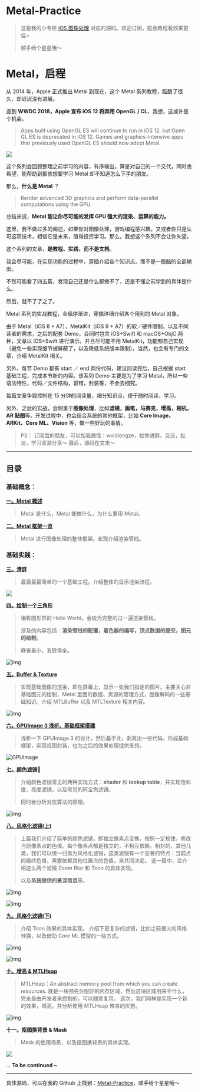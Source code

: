 # Metal-Practice

> 这是我的小专栏 [iOS 图像处理](https://xiaozhuanlan.com/colin) 对应的源码。欢迎订阅，配合教程看效果更佳~
>
> 顺手给个星星哦～



# Metal，启程

从 2014 年，Apple 正式推出 Metal 到现在，这个 Metal 系列教程，酝酿了很久，却迟迟没有进展。

直到 **WWDC 2018，Apple 宣布 iOS 12 将弃用 OpenGL / CL**，我想，这或许是个机会。

> Apps built using OpenGL ES will continue to run in iOS 12, but Open GL ES is deprecated in iOS 12. Games and graphics-intensive apps that previously used OpenGL ES should now adopt Metal.

![](https://diycode.b0.upaiyun.com/photo/2018/de088c47205fd04fc8d9e11748813b10.jpeg)



这个系列会回顾整理之前学习的内容，有序输出。算是对自己的一个交代，同时也希望，能帮助到那些想要学习 Metal 却不知道怎么下手的朋友。



那么，**什么是 Metal** ？

> Render advanced 3D graphics and perform data-parallel computations using the GPU.

总结来说，**Metal 能让你尽可能的发挥 GPU 强大的渲染、运算的能力。**

这里，我不做过多的阐述，如果你对图像处理，游戏编程感兴趣，又或者你只是认可这项技术，相信它是未来，值得投资学习。那么，我想这个系列不会让你失望。



这个系列的文章，**是教程、实践，而不是文档**。

我会尽可能，在实现功能的过程中，穿插介绍各个知识点。而不是一股脑的全部输出。

不然可能看了四五篇，发现自己还是什么都做不了，还是不懂之前学到的具体是什么。

然后，就不了了之了。

Metal 系列的实战教程，会循序渐进，穿插详细介绍各个用到的 Metal 对象。

由于 Metal（iOS 8 + A7），MetalKit（iOS 9 + A7）的软／硬件限制，以及不同读者的需求，之后的配套 Demo，会同时包含 iOS+Swift 和 macOS+ObjC 两种，文章以 iOS+Swift 进行演示。并且尽可能不用 MetalKit，功能都自己实现（避免一些实现细节被屏蔽了，以及降低系统版本限制）。当然，也会有专门的文章，介绍 MetalKit 相关。

另外，每节 Demo 都有 start ／ end 两份代码，建议阅读完后，自己根据 start 基础工程，完成本节新的内容。该系列 Demo 主要是为了学习 Metal，所以一些语法特性，代码／文件结构，容错，封装等，不会去细究。

每篇文章争取控制在 15 分钟的阅读量，细分知识点，便于随时阅读，学习。



另外，之后的实战，会侧重于**图像处理**，比如**滤镜，画笔，马赛克，增高，相机，AR 贴图**等。开发过程中，也会结合系统的其他框架，比如 **Core Image、ARKit、Core ML、Vision** 等，做一些好玩的事情。

> PS：
> 订阅后的朋友，可以加我微信：wxidlongze，拉你进群。交流，扯淡，学习资源分享～
>  最后，源码在文末～

------



## 目录


### 基础概念：

**[一。Metal 概述](https://xiaozhuanlan.com/topic/3420765198)**

> Metal 是什么，Metal 能做什么，为什么要用 Metal。



**[二。Metal 框架一览](https://xiaozhuanlan.com/topic/1287954630)**

>Metal 进行图像处理的整体框架。宏观介绍渲染管线。



### 基础实践：

**[三。清屏](https://xiaozhuanlan.com/topic/9870134265)**

> 最最最最简单的一个基础工程。介绍整体的显示渲染流程。

![](https://diycode.b0.upaiyun.com/photo/2018/4677bca4a9633908b463e670646d434c.png)



**[四。绘制一个三角形](https://xiaozhuanlan.com/topic/6503719284)**

> 堪称图形界的 Hello World。会较为完整的过一遍渲染管线。
>
> 涉及的内容包括：**渲染管线的配置，着色器的编写，顶点数据的提交，图元的绘制**。
>
> 麻雀虽小，五脏俱全。

![img](https://diycode.b0.upaiyun.com/photo/2018/68788a0103eac111ea445b0dcf02fa58.png)



**[五。Buffer & Texture](https://xiaozhuanlan.com/topic/0459813726)**

> 实现基础图像的渲染，即在屏幕上，显示一张我们指定的图片。主要关心非基础图元的绘制，Metal 里面的数据、资源的管理方式，图像解码的一些基础知识。介绍 MTLBuffer 以及 MTLTexture 相关内容。
>

![img](https://diycode.b0.upaiyun.com/photo/2018/ac2b226808a57f0acb725a46dde09759.png)



**[六。GPUImage 3 浅析、基础框架搭建](https://xiaozhuanlan.com/topic/2514387096)**

> 浅析一下 GPUImage 3 的设计，然后基于此，剥离出一些代码，形成基础框架，实现视图封装，也为之后的效果处理提供支持。

![GPUImage](https://camo.githubusercontent.com/68ce8767f20b6a40f2a695c56396d30234363431/687474703a2f2f73756e7365746c616b65736f6674776172652e636f6d2f73697465732f64656661756c742f66696c65732f475055496d6167654c6f676f2e706e67)



**[七。颜色滤镜](https://xiaozhuanlan.com/topic/3654810792)**

> 介绍颜色滤镜常见的两种实现方式：**shader** 和 **lookup table**，并实现饱和度、亮度滤镜，以及常见的阿宝色滤镜。
>
> 同时会分析对应算法的原理。



![img](https://diycode.b0.upaiyun.com/photo/2018/bcc8dda484d608389246d17353e3e767.gif)



**[八。风格化滤镜(上)](https://xiaozhuanlan.com/topic/3105827964)**

> 上篇我们介绍了简单的颜色滤镜，即独立像素点变换，按照一定规律，修改当前像素点的色值。每个像素点都是独立的，不相互依赖。相对的，其他几类，我们可以统一归类为风格化滤镜，这类滤镜有一个显著的特点：当前点的最终色值，需要依赖其他位置点的色值，来共同决定。
> 这一篇中，会介绍这么两个滤镜 Zoom Blur 和 Toon 的具体实现。
>
> 以及**系统提供的景深信息**等。



![img](https://diycode.b0.upaiyun.com/photo/2018/5d29ead45b570276f7bda57e2fb755df.gif)





![img](https://diycode.b0.upaiyun.com/photo/2018/20c51bfbfaaf5e981a0e77e89a121c45.png)





**[九。风格化滤镜(下)](https://xiaozhuanlan.com/topic/5823149607)**

> 介绍 Toon 效果的具体实现。
> 介绍下更复杂的滤镜，比如之前很火的风格转换，以及借助 Core ML 模型的一些方式。
>



![img](https://diycode.b0.upaiyun.com/photo/2018/93697319b46e0592ea443d7ecea200de.gif)

![img](https://diycode.b0.upaiyun.com/photo/2018/e0c8acd368f9b02b24ad6e506dce3298.png)





**[十。增高 & MTLHeap](https://xiaozhuanlan.com/topic/4896073512)**

> MTLHeap：An abstract memory pool from which you can create resources.
> 就是一块预先分配好的内存区域，然后这块区域用来干什么，完全是由开发者来控制的，可以随意复用。
> 这次，我们同样是实现一个新的效果，增高。并分析使用 MTLHeap 带来的优势。
>



![img](https://diycode.b0.upaiyun.com/photo/2018/c8349d19d12ff25ef7a47552f27ba702.gif)






**十一。抠图换背景 & Mask**

> Mask 的使用场景，以及抠图换背景的具体实现。
>



![](https://diycode.b0.upaiyun.com/photo/2019/e8cd0d3fccd096ff5b6403a1319657e3.gif)








...
**To be continued ~**

------

具体源码，可以在我的 Github 上找到：[Metal-Practice](https://github.com/colin1994/Metal-Practice)，顺手给个星星哦～